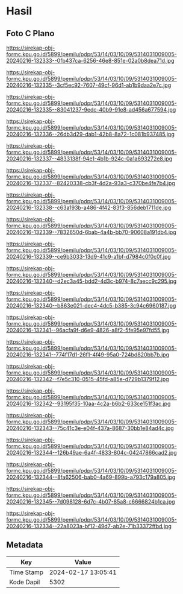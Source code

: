 # Hasil

## Foto C Plano

https://sirekap-obj-formc.kpu.go.id/5899/pemilu/pdpr/53/14/03/10/09/5314031009005-20240216-132333--0fb437ca-6256-46e8-851e-02a0b8dea71d.jpg

https://sirekap-obj-formc.kpu.go.id/5899/pemilu/pdpr/53/14/03/10/09/5314031009005-20240216-132335--3cf5ec92-7607-49cf-96d1-ab1b9daa2e7c.jpg

https://sirekap-obj-formc.kpu.go.id/5899/pemilu/pdpr/53/14/03/10/09/5314031009005-20240216-132335--83041237-9edc-40b9-91e8-ad456a677594.jpg

https://sirekap-obj-formc.kpu.go.id/5899/pemilu/pdpr/53/14/03/10/09/5314031009005-20240216-132336--26db3d29-dab1-42b8-8a72-1c081b937485.jpg

https://sirekap-obj-formc.kpu.go.id/5899/pemilu/pdpr/53/14/03/10/09/5314031009005-20240216-132337--4833138f-94e1-4b1b-924c-0a1a693272e8.jpg

https://sirekap-obj-formc.kpu.go.id/5899/pemilu/pdpr/53/14/03/10/09/5314031009005-20240216-132337--82420338-cb3f-4d2a-93a3-c370be4fe7b4.jpg

https://sirekap-obj-formc.kpu.go.id/5899/pemilu/pdpr/53/14/03/10/09/5314031009005-20240216-132338--c63a193b-a486-4f42-83f3-856deb1711de.jpg

https://sirekap-obj-formc.kpu.go.id/5899/pemilu/pdpr/53/14/03/10/09/5314031009005-20240216-132339--7832650d-6bab-4a4b-bb70-90608a191db4.jpg

https://sirekap-obj-formc.kpu.go.id/5899/pemilu/pdpr/53/14/03/10/09/5314031009005-20240216-132339--ce9b3033-13d9-41c9-a1bf-d7984c0f0c0f.jpg

https://sirekap-obj-formc.kpu.go.id/5899/pemilu/pdpr/53/14/03/10/09/5314031009005-20240216-132340--d2ec3a45-bdd2-4d3c-b974-8c7aecc9c295.jpg

https://sirekap-obj-formc.kpu.go.id/5899/pemilu/pdpr/53/14/03/10/09/5314031009005-20240216-132340--b863e021-dec4-4dc5-b385-3c94c6960187.jpg

https://sirekap-obj-formc.kpu.go.id/5899/pemilu/pdpr/53/14/03/10/09/5314031009005-20240216-132341--96acfa9f-d6e9-4826-a8f2-5fe95e97fd55.jpg

https://sirekap-obj-formc.kpu.go.id/5899/pemilu/pdpr/53/14/03/10/09/5314031009005-20240216-132341--774f17d1-26f1-4f49-95a0-724bd820bb7b.jpg

https://sirekap-obj-formc.kpu.go.id/5899/pemilu/pdpr/53/14/03/10/09/5314031009005-20240216-132342--f7e5c310-0515-45fd-a85e-d729b1379f12.jpg

https://sirekap-obj-formc.kpu.go.id/5899/pemilu/pdpr/53/14/03/10/09/5314031009005-20240216-132342--93195f35-10aa-4c2a-b6b2-633ce151f3ac.jpg

https://sirekap-obj-formc.kpu.go.id/5899/pemilu/pdpr/53/14/03/10/09/5314031009005-20240216-132343--75c41c3e-e04f-437a-8687-30bb1e84ad4c.jpg

https://sirekap-obj-formc.kpu.go.id/5899/pemilu/pdpr/53/14/03/10/09/5314031009005-20240216-132344--126b49ae-6a4f-4833-804c-04247866cad2.jpg

https://sirekap-obj-formc.kpu.go.id/5899/pemilu/pdpr/53/14/03/10/09/5314031009005-20240216-132344--8fa62506-bab0-4a69-899b-a793c179a805.jpg

https://sirekap-obj-formc.kpu.go.id/5899/pemilu/pdpr/53/14/03/10/09/5314031009005-20240216-132345--7d098128-6d7c-4b07-85a8-c6666824b1ca.jpg

https://sirekap-obj-formc.kpu.go.id/5899/pemilu/pdpr/53/14/03/10/09/5314031009005-20240216-132334--22a8023a-bf12-49d7-ab2e-71b33372ffbd.jpg


## Metadata

| Key        | Value               |
| ---------- | ------------------- |
| Time Stamp | 2024-02-17 13:05:41 |
| Kode Dapil | 5302                |



